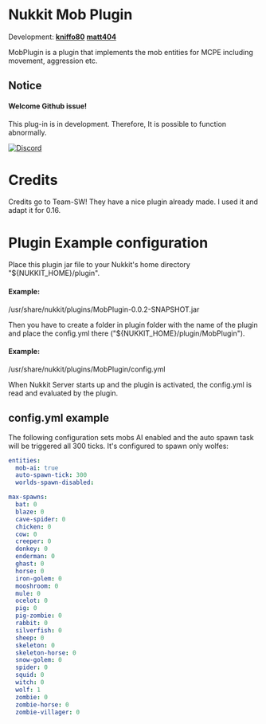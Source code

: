 # Nukkit Mob Plugin
Development: **[kniffo80](https://github.com/kniffo80)**
             **[matt404](https://github.com/matt404)**

MobPlugin is a plugin that implements the mob entities for MCPE including movement, aggression etc.

## Notice
#### Welcome Github issue!
This plug-in is in development. Therefore, It is possible to function abnormally.

[![Discord](https://discordapp.com/api/guilds/331619998059593738/widget.png)](https://scarsz.me/discord)

# Credits
Credits go to Team-SW! They have a nice plugin already made. I used it and adapt it for 0.16.

# Plugin Example configuration
Place this plugin jar file to your Nukkit's home directory "${NUKKIT_HOME}/plugin".
#### Example:
  /usr/share/nukkit/plugins/MobPlugin-0.0.2-SNAPSHOT.jar

Then you have to create a folder in plugin folder with the name of the plugin and place the config.yml there ("${NUKKIT_HOME}/plugin/MobPlugin").
#### Example:
  /usr/share/nukkit/plugins/MobPlugin/config.yml

When Nukkit Server starts up and the plugin is activated, the config.yml is read and evaluated by the plugin.

## config.yml example

The following configuration sets mobs AI enabled and the auto spawn task will be triggered all 300 ticks.
It's configured to spawn only wolfes:

```yaml
entities:
  mob-ai: true
  auto-spawn-tick: 300
  worlds-spawn-disabled: 

max-spawns:
  bat: 0
  blaze: 0
  cave-spider: 0
  chicken: 0
  cow: 0
  creeper: 0
  donkey: 0
  enderman: 0
  ghast: 0
  horse: 0
  iron-golem: 0
  mooshroom: 0
  mule: 0
  ocelot: 0
  pig: 0
  pig-zombie: 0
  rabbit: 0
  silverfish: 0
  sheep: 0
  skeleton: 0
  skeleton-horse: 0
  snow-golem: 0
  spider: 0
  squid: 0
  witch: 0
  wolf: 1
  zombie: 0
  zombie-horse: 0
  zombie-villager: 0
```
